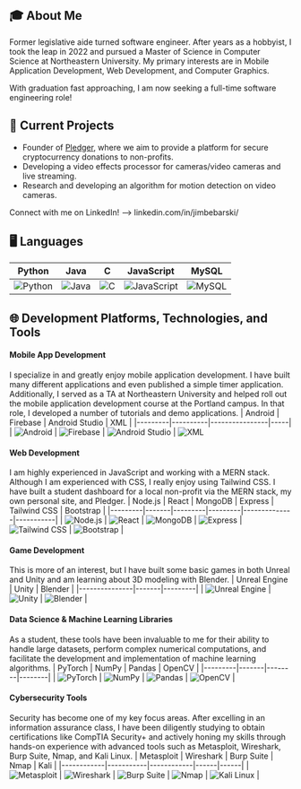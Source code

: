 ## 🎓 About Me
Former legislative aide turned software engineer. After years as a hobbyist, I took the leap in 2022 and pursued a Master of Science in Computer Science at Northeastern University. My primary interests are in Mobile Application Development, Web Development, and Computer Graphics. 

With graduation fast approaching, I am now seeking a full-time software engineering role!

## 🔭 Current Projects
- Founder of [Pledger](https://pledger.pro), where we aim to provide a platform for secure cryptocurrency donations to non-profits.
- Developing a video effects processor for cameras/video cameras and live streaming.
- Research and developing an algorithm for motion detection on video cameras.

Connect with me on LinkedIn! --> linkedin.com/in/jimbebarski/

## 🖥️ Languages
| Python | Java | C | JavaScript | MySQL |
|--------|------|---|------------|-------|
| ![Python](https://img.icons8.com/?size=100&id=13441&format=png&color=000000) | ![Java](https://img.icons8.com/?size=100&id=13679&format=png&color=000000) | ![C](https://img.icons8.com/?size=100&id=40670&format=png&color=000000) | ![JavaScript](https://img.icons8.com/?size=100&id=108784&format=png&color=000000) | ![MySQL](https://img.icons8.com/?size=100&id=UFXRpPFebwa2&format=png&color=000000) |

## 🌐 Development Platforms, Technologies, and Tools

#### Mobile App Development
I specialize in and greatly enjoy mobile application development. I have built many different applications and even published a simple timer application. Additionally, I served as a TA at Northeastern University and helped roll out the mobile application development course at the Portland campus. In that role, I developed a number of tutorials and demo applications.
| Android | Firebase | Android Studio | XML |
|---------|----------|----------------|-----|
| ![Android](https://img.icons8.com/?size=100&id=17836&format=png&color=000000) | ![Firebase](https://img.icons8.com/?size=100&id=62452&format=png&color=000000) | ![Android Studio](https://img.icons8.com/?size=100&id=04OFrkjznvcd&format=png&color=000000) | ![XML](https://img.icons8.com/?size=100&id=87809&format=png&color=000000)

#### Web Development
I am highly experienced in JavaScript and working with a MERN stack. Although I am experienced with CSS, I really enjoy using Tailwind CSS. I have built a student dashboard for a local non-profit via the MERN stack, my own personal site, and Pledger.
| Node.js | React | MongoDB | Express | Tailwind CSS | Bootstrap |
|---------|-------|---------|---------|--------------|-----------|
| ![Node.js](https://img.icons8.com/?size=100&id=54087&format=png&color=000000) | ![React](https://img.icons8.com/?size=100&id=NfbyHexzVEDk&format=png&color=000000) | ![MongoDB](https://img.icons8.com/?size=100&id=bosfpvRzNOG8&format=png&color=000000) | ![Express](https://img.icons8.com/?size=100&id=2ZOaTclOqD4q&format=png&color=000000) | ![Tailwind CSS](https://img.icons8.com/?size=100&id=WoopfRcDj3RF&format=png&color=000000) | ![Bootstrap](https://img.icons8.com/?size=100&id=84710&format=png&color=000000) |

#### Game Development
This is more of an interest, but I have built some basic games in both Unreal and Unity and am learning about 3D modeling with Blender.
| Unreal Engine | Unity | Blender |
|---------------|-------|---------|
| ![Unreal Engine](https://img.icons8.com/?size=100&id=34301&format=png&color=000000) | ![Unity](https://img.icons8.com/?size=100&id=IPzemd2v4Ubj&format=png&color=000000) | ![Blender](https://img.icons8.com/?size=100&id=65231&format=png&color=000000) |

#### Data Science & Machine Learning Libraries
As a student, these tools have been invaluable to me for their ability to handle large datasets, perform complex numerical computations, and facilitate the development and implementation of machine learning algorithms.
| PyTorch | NumPy | Pandas | OpenCV |
|---------|-------|--------|--------|
| ![PyTorch](https://img.icons8.com/?size=100&id=jH4BpkMnRrU5&format=png&color=000000) | ![NumPy](https://img.icons8.com/?size=100&id=aR9CXyMagKIS&format=png&color=000000) | ![Pandas](https://img.icons8.com/?size=100&id=xSkewUSqtErH&format=png&color=000000) | ![OpenCV](https://img.icons8.com/?size=100&id=bpip0gGiBLT1&format=png&color=000000) |

#### Cybersecurity Tools
Security has become one of my key focus areas. After excelling in an information assurance class, I have been diligently studying to obtain certifications like CompTIA Security+ and actively honing my skills through hands-on experience with advanced tools such as Metasploit, Wireshark, Burp Suite, Nmap, and Kali Linux.
| Metasploit | Wireshark | Burp Suite | Nmap | Kali |
|------------|-----------|------------|------|------|
| ![Metasploit](https://img.icons8.com/?size=100&id=PW0ChfedZvTh&format=png&color=000000) | ![Wireshark](https://img.icons8.com/?size=100&id=rOHcpTUtCTjr&format=png&color=000000) | ![Burp Suite](https://img.icons8.com/?size=100&id=41078&format=png&color=000000) | ![Nmap](https://img.icons8.com/?size=100&id=9b5wowKIlo9d&format=png&color=000000) | ![Kali Linux](https://img.icons8.com/?size=100&id=101665&format=png&color=000000) |




